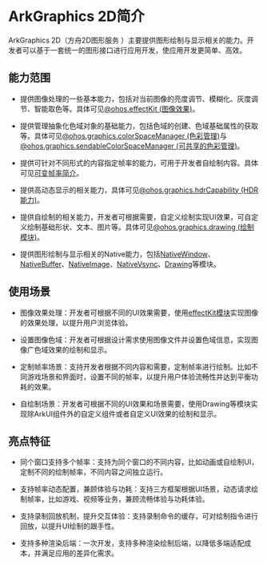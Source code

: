 # ArkGraphics 2D简介

ArkGraphics 2D（方舟2D图形服务 ）主要提供图形绘制与显示相关的能力。开发者可以基于一套统一的图形接口进行应用开发，使应用开发更简单、高效。

## 能力范围

- 提供图像处理的一些基本能力，包括对当前图像的亮度调节、模糊化、灰度调节、智能取色等。具体可见[@ohos.effectKit (图像效果)](../reference/apis-arkgraphics2d/js-apis-effectKit.md)。

- 提供管理抽象化色域对象的基础能力，包括色域的创建、色域基础属性的获取等。具体可见[@ohos.graphics.colorSpaceManager (色彩管理)](../reference/apis-arkgraphics2d/js-apis-colorSpaceManager.md)与[@ohos.graphics.sendableColorSpaceManager (可共享的色彩管理)](../reference/apis-arkgraphics2d/js-apis-sendableColorSpaceManager.md)。

- 提供可针对不同形式的内容指定帧率的能力，可用于开发者自绘制内容。具体可见[可变帧率简介](displaysync-overview.md)。

- 提供高动态显示的相关能力，具体可见[@ohos.graphics.hdrCapability (HDR能力)](../reference/apis-arkgraphics2d/js-apis-hdrCapability.md)。

- 提供自绘制的相关能力，开发者可根据需要，自定义绘制实现UI效果，可自定义绘制基础形状、文本、图片等。具体可见[@ohos.graphics.drawing (绘制模块)](../reference/apis-arkgraphics2d/arkts-apis-graphics-drawing.md)。

- 提供图形绘制与显示相关的Native能力，包括[NativeWindow](../reference/apis-arkgraphics2d/capi-nativewindow.md)、[NativeBuffer](../reference/apis-arkgraphics2d/capi-oh-nativebuffer.md)、[NativeImage](../reference/apis-arkgraphics2d/capi-oh-nativeimage.md)、[NativeVsync](../reference/apis-arkgraphics2d/capi-nativevsync.md)、[Drawing](../reference/apis-arkgraphics2d/capi-drawing.md)等模块。

## 使用场景

- 图像效果处理：开发者可根据不同的UI效果需要，使用[effectKit模块](../reference/apis-arkgraphics2d/js-apis-effectKit.md)实现图像的效果处理，以提升用户浏览体验。

- 设置图像色域：开发者可根据设计需求使用图像文件并设置色域信息，实现图像广色域效果的绘制和显示。

- 定制帧率场景：支持开发者根据不同内容和需要，定制帧率进行绘制。比如不同游戏场景和界面时，设置不同的帧率，以提升用户体验流畅性并达到平衡功耗的效果。

- 自绘制场景：开发者可根据不同的UI效果和场景需要，使用Drawing等模块实现除ArkUI组件外的自定义组件或者自定义UI效果的绘制和显示。

## 亮点特征

- 同个窗口支持多个帧率：支持为同个窗口的不同内容，比如动画或自绘制UI，定制不同的绘制帧率，不同内容之间独立运行。

- 支持帧率动态配置，兼顾体验与功耗：支持三方框架根据UI场景，动态请求绘制帧率，比如游戏、视频等业务，兼顾流畅体验与功耗体验。
  
- 支持录制回放机制，提升交互体验：支持录制命令的缓存，可对绘制指令进行回放，以提升UI绘制的跟手性。
  
- 支持多种渲染后端：一次开发，支持多种渲染绘制后端，以降低多端适配成本，并满足应用的差异化需求。
  